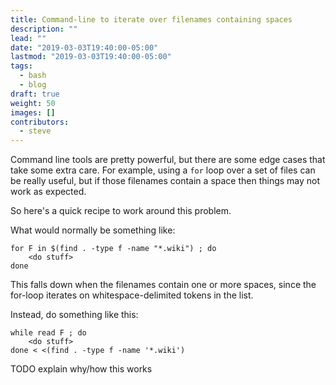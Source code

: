 ```yaml
---
title: Command-line to iterate over filenames containing spaces
description: ""
lead: ""
date: "2019-03-03T19:40:00-05:00"
lastmod: "2019-03-03T19:40:00-05:00"
tags:
  - bash
  - blog
draft: true
weight: 50
images: []
contributors:
  - steve
---
```


Command line tools are pretty powerful, but there are some edge cases
that take some extra care. For example, using a `for` loop over a set of
files can be really useful, but if those filenames contain a space then
things may not work as expected.

So here's a quick recipe to work around this problem.

What would normally be something like:

``` {.bash}
for F in $(find . -type f -name "*.wiki") ; do
    <do stuff>
done
```

This falls down when the filenames contain one or more spaces, since the
for-loop iterates on whitespace-delimited tokens in the list.

Instead, do something like this:

``` {.bash}
while read F ; do
    <do stuff>
done < <(find . -type f -name '*.wiki')
```

TODO explain why/how this works
